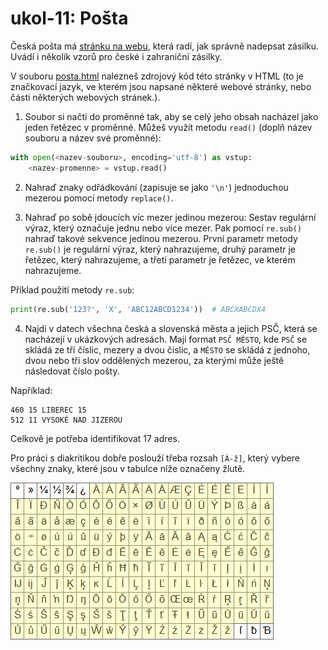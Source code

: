 # ukol-11: Pošta

Česká pošta má [stránku na webu](https://www.ceskaposta.cz/rady-a-navody/jak-spravne-nadepsat-zasilku), která radí, jak správně nadepsat zásilku. Uvádí i několik vzorů pro české i zahraniční zásilky.

V souboru [posta.html](https://raw.githubusercontent.com/lutydlitatova/python-jaro-2022/main/ukoly/data/posta.html) nalezneš zdrojový kód této stránky v HTML (to je značkovací jazyk, ve kterém jsou napsané některé webové stránky, nebo části některých webových stránek.). 

1. Soubor si načti do proměnné tak, aby se celý jeho obsah nacházel jako jeden řetězec v proměnné. Můžeš využít metodu `read()` (doplň název souboru a název své proměnné):

```py
with open(<nazev-souboru>, encoding='utf-8') as vstup:
    <nazev-promenne> = vstup.read()
```

2. Nahraď znaky odřádkování (zapisuje se jako `'\n'`) jednoduchou mezerou pomocí metody `replace()`.

3. Nahraď po sobě jdoucích víc mezer jedinou mezerou: Sestav regulární výraz, který označuje jednu nebo více mezer. Pak pomocí `re.sub()` nahraď takové sekvence jedinou mezerou. První parametr metody `re.sub()` je regulární výraz, který nahrazujeme, druhý parametr je řetězec, který nahrazujeme, a třetí parametr je řetězec, ve kterém nahrazujeme.

Příklad použití metody `re.sub`:

```py
print(re.sub('123?', 'X', 'ABC12ABCD1234'))  # ABCXABCDX4
```

4. Najdi v datech všechna česká a slovenská města a jejich PSČ, která se nacházejí v ukázkových adresách. Mají format `PSČ MĚSTO`, kde `PSČ` se skládá ze tří číslic, mezery a dvou číslic, a `MĚSTO` se skládá z jednoho, dvou nebo tří slov oddělených mezerou, za kterými může ještě následovat číslo pošty. 

Například:

```
460 15 LIBEREC 15
512 11 VYSOKÉ NAD JIZEROU
```

Celkově je potřeba identifikovat 17 adres.

Pro práci s diakritikou dobře poslouží třeba rozsah `[À-ž]`, který vybere všechny znaky, které jsou v tabulce níže označeny žlutě. 

![diakritika-regex.png](data/diakritika-regex.png)


